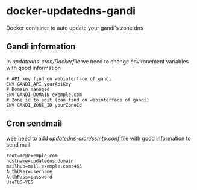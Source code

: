 # docker-updatedns-gandi
Docker container to auto update your gandi's zone dns

## Gandi information

In *updatedns-cron/Dockerfile* we need to change environement variables with good information

```
# API key find on webinterface of gandi
ENV GANDI_API yourApiKey
# Domain managed
ENV GANDI_DOMAIN exemple.com
# Zone id to edit (can find on webinterface of gandi)
ENV GANDI_ZONE_ID yourZoneId
```


## Cron sendmail

wee need to add *updatedns-cron/ssmtp.conf* file with good information to send mail

```
root=me@exemple.com
hostname=updatedns.domain
mailhub=mail.exemple.com:465
AuthUser=username
AuthPass=password
UseTLS=YES
```
